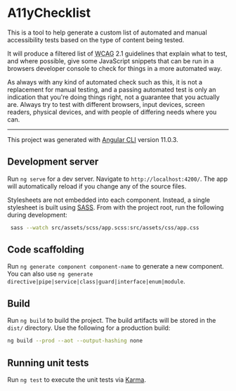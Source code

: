 # A11yChecklist

This is a tool to help generate a custom list of automated and manual accessibility tests based on the type of content being tested.

It will produce a filtered list of <abbr title="Web Content Accessibility Guidelines">WCAG</abbr> 2.1 guidelines that explain what to test, and where possible, give some JavaScript snippets that can be run in a browsers developer console to check for things in a more automated way.

As always with any kind of automated check such as this, it is not a replacement for manual testing, and a passing automated test is only an indication that you're doing things right, not a guarantee that you actually are. Always try to test with different browsers, input devices, screen readers, physical devices, and with people of differing needs where you can.

---

This project was generated with [Angular CLI](https://github.com/angular/angular-cli) version 11.0.3.

## Development server

Run `ng serve` for a dev server. Navigate to `http://localhost:4200/`. The app will automatically reload if you change any of the source files.

Stylesheets are not embedded into each component. Instead, a single stylesheet is built using [SASS](https://sass-lang.com). From with the project root, run the following during development:

```sh
 sass --watch src/assets/scss/app.scss:src/assets/css/app.css
```

## Code scaffolding

Run `ng generate component component-name` to generate a new component. You can also use `ng generate directive|pipe|service|class|guard|interface|enum|module`.

## Build

Run `ng build` to build the project. The build artifacts will be stored in the `dist/` directory. Use the following for a production build:

```sh
ng build --prod --aot --output-hashing none
```

## Running unit tests

Run `ng test` to execute the unit tests via [Karma](https://karma-runner.github.io).
